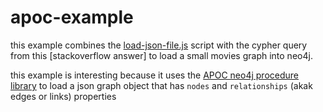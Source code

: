 # apoc-example

this example combines the [load-json-file.js](load-json-file.js) script with the cypher query from this [stackoverflow answer] to load a small movies graph into neo4j.

this example is interesting because it uses the [APOC neo4j procedure library](https://neo4j.com/blog/intro-user-defined-procedures-apoc/) to load a json graph object that has `nodes` and `relationships` (akak edges or links) properties